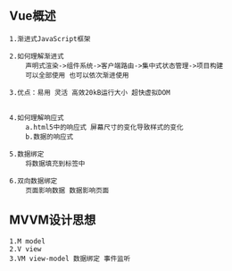 ## Vue概述
    1.渐进式JavaScript框架

    2.如何理解渐进式
        声明式渲染->组件系统->客户端路由->集中式状态管理->项目构建
        可以全部使用 也可以依次渐进使用

    3.优点：易用 灵活 高效20kB运行大小 超快虚拟DOM


    4.如何理解响应式
        a.html5中的响应式 屏幕尺寸的变化导致样式的变化
        b.数据的响应式

    5.数据绑定
        将数据填充到标签中

    6.双向数据绑定
        页面影响数据 数据影响页面

 ## MVVM设计思想
    1.M model
    2.V view 
    3.VM view-model 数据绑定 事件监听 

